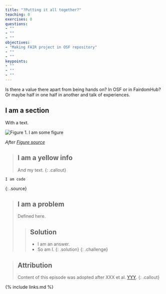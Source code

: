 ```yaml
---
title: "?Putting it all together?"
teaching: 0
exercises: 0
questions:
- ""
- ""
- ""
objectives:
- "Making FAIR project in OSF repository"
- ""
- ""
keypoints:
- ""
- ""
- ""
---
```


Is there a value there apart from being hands on?
In OSF or in FairdomHub? Or maybe half in one half in another and talk
of experiences.

## I am a section

With a text.

![Figure 1. I am some figure](../fig/figure_file.jpg)

*After [Figure source](https://www.figure.link/)*


> ## I am a yellow info
>
> And my text.
{: .callout}


~~~
I am code
~~~
{: .source}


> ## I am a problem
>
> Defined here.
>
>> ## Solution
>>
>> *   I am an answer.
>> *   So am I.
> {: .solution}
{: .challenge}


> ## Attribution
> Content of this episode was adopted after XXX et al.
> [YYY](https://biodare2.ed.ac.uk).
{: .callout}


{% include links.md %}
